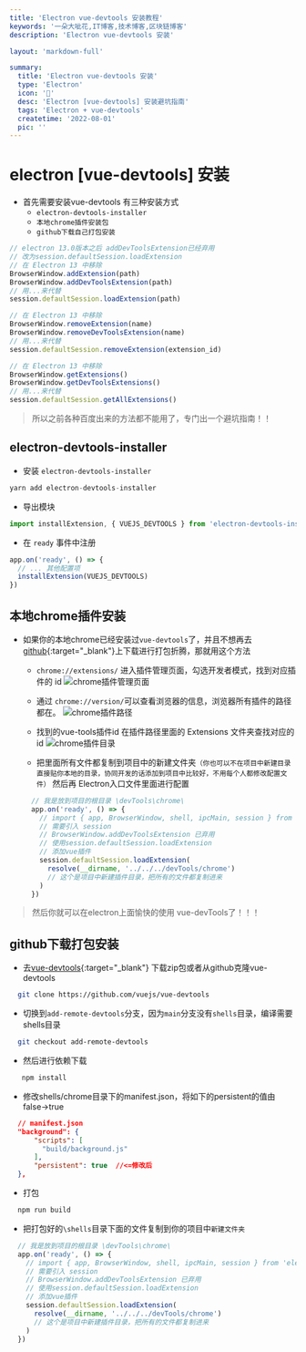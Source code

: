 ```yaml
---
title: 'Electron vue-devtools 安装教程'
keywords: '一朵大呲花,IT博客,技术博客,区块链博客'
description: 'Electron vue-devtools 安装'

layout: 'markdown-full'

summary:
  title: 'Electron vue-devtools 安装'
  type: 'Electron'
  icon: '🥝'
  desc: 'Electron [vue-devtools] 安装避坑指南'
  tags: 'Electron + vue-devtools'
  createtime: '2022-08-01'
  pic: ''
---
```


# electron [vue-devtools] 安装

- 首先需要安装vue-devtools 有三种安装方式 
  - `electron-devtools-installer`
  - `本地chrome插件安装包`
  - `github下载自己打包安装`


``` javascript
// electron 13.0版本之后 addDevToolsExtension已经弃用
// 改为session.defaultSession.loadExtension 
// 在 Electron 13 中移除
BrowserWindow.addExtension(path)
BrowserWindow.addDevToolsExtension(path)
// 用...来代替
session.defaultSession.loadExtension(path)

// 在 Electron 13 中移除
BrowserWindow.removeExtension(name)
BrowserWindow.removeDevToolsExtension(name)
// 用...来代替
session.defaultSession.removeExtension(extension_id)

// 在 Electron 13 中移除
BrowserWindow.getExtensions()
BrowserWindow.getDevToolsExtensions()
// 用...来代替
session.defaultSession.getAllExtensions()
```
> 所以之前各种百度出来的方法都不能用了，专门出一个避坑指南！！

## electron-devtools-installer
- 安装 `electron-devtools-installer`
```javascript
yarn add electron-devtools-installer
```

- 导出模块
```javascript
import installExtension, { VUEJS_DEVTOOLS } from 'electron-devtools-installer';
```

- 在 `ready` 事件中注册
```javascript
app.on('ready', () => {
  // ... 其他配置项
  installExtension(VUEJS_DEVTOOLS)
})
```




## 本地chrome插件安装
- 如果你的本地chrome已经安装过`vue-devtools`了，并且不想再去[github](https://github.com/vuejs/vue-devtools){:target="_blank"}上下载进行打包折腾，那就用这个方法
  - `chrome://extensions/` 进入插件管理页面，勾选开发者模式，找到对应插件的 ​id​
  ![chrome插件管理页面](/img/works/extensions.jpg)

  - 通过 ​`chrome://version/`​ 可以查看浏览器的信息，浏览器所有插件的路径都在。
  ![chrome插件路径](/img/works/version.jpg)
  
  - 找到的vue-tools插件id 在插件路径里面的 Extensions 文件夹查找对应的id
  ![chrome插件目录](/img/works/chromeTools.jpg)

  - 把里面所有文件都复制到项目中的新建文件夹`（你也可以不在项目中新建目录直接贴你本地的目录，协同开发的话添加到项目中比较好，不用每个人都修改配置文件）` 然后再 Electron入口文件里面进行配置
  ```javascript
    // 我是放到项目的根目录 \devTools\chrome\
    app.on('ready', () => {
      // import { app, BrowserWindow, shell, ipcMain, session } from 'electron'
      // 需要引入 session
      // BrowserWindow.addDevToolsExtension 已弃用
      // 使用session.defaultSession.loadExtension
      // 添加vue插件
      session.defaultSession.loadExtension(
        resolve(__dirname, '../../../devTools/chrome')
        // 这个是项目中新建插件目录，把所有的文件都复制进来
      )
    })
  ```

> 然后你就可以在electron上面愉快的使用 vue-devTools了！！！


## github下载打包安装

- 去[vue-devtools](https://github.com/vuejs/vue-devtools){:target="_blank"} 下载zip包或者从github克隆vue-devtools

```bash
  git clone https://github.com/vuejs/vue-devtools
```
- 切换到`add-remote-devtools`分支，因为`main`分支没有`shells`目录，编译需要shells目录

```bash
  git checkout add-remote-devtools
```
- 然后进行依赖下载
```bash
   npm install
```
- 修改shells/chrome目录下的manifest.json，将如下的persistent的值由false->true
```json
  // manifest.json
  "background": {
      "scripts": [
        "build/background.js"
      ],
      "persistent": true  //<=修改后
  },
```

- 打包
```javascript
  npm run build
```
- 把打包好的`\shells`目录下面的文件复制到你的项目中`新建文件夹`
```javascript
  // 我是放到项目的根目录 \devTools\chrome\
  app.on('ready', () => {
    // import { app, BrowserWindow, shell, ipcMain, session } from 'electron'
    // 需要引入 session
    // BrowserWindow.addDevToolsExtension 已弃用
    // 使用session.defaultSession.loadExtension
    // 添加vue插件
    session.defaultSession.loadExtension(
      resolve(__dirname, '../../../devTools/chrome')
      // 这个是项目中新建插件目录，把所有的文件都复制进来
    )
  })
```